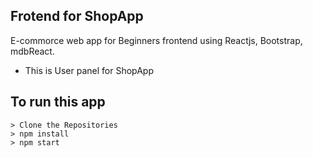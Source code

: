 ## Frotend for ShopApp
E-commorce web app for Beginners frontend using Reactjs, Bootstrap, mdbReact.

* This is User panel for ShopApp

## To run this app

```
> Clone the Repositories
> npm install
> npm start
```

